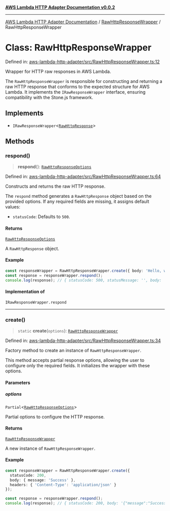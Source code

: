 [**AWS Lambda HTTP Adapter Documentation v0.0.2**](../../README.md)

***

[AWS Lambda HTTP Adapter Documentation](../../modules.md) / [RawHttpResponseWrapper](../README.md) / RawHttpResponseWrapper

# Class: RawHttpResponseWrapper

Defined in: [aws-lambda-http-adapter/src/RawHttpResponseWrapper.ts:12](https://github.com/stonemjs/aws-lambda-http-adapter/blob/c19fde3ee4450c0cd7d8d2aec48335308371d4de/src/RawHttpResponseWrapper.ts#L12)

Wrapper for HTTP raw responses in AWS Lambda.

The `RawHttpResponseWrapper` is responsible for constructing and returning
a raw HTTP response that conforms to the expected structure for AWS Lambda.
It implements the `IRawResponseWrapper` interface, ensuring compatibility
with the Stone.js framework.

## Implements

- `IRawResponseWrapper`\<[`RawHttpResponse`](../../declarations/type-aliases/RawHttpResponse.md)\>

## Methods

### respond()

> **respond**(): [`RawHttpResponseOptions`](../../declarations/interfaces/RawHttpResponseOptions.md)

Defined in: [aws-lambda-http-adapter/src/RawHttpResponseWrapper.ts:64](https://github.com/stonemjs/aws-lambda-http-adapter/blob/c19fde3ee4450c0cd7d8d2aec48335308371d4de/src/RawHttpResponseWrapper.ts#L64)

Constructs and returns the raw HTTP response.

The `respond` method generates a `RawHttpResponse` object based on the
provided options. If any required fields are missing, it assigns default values:
- `statusCode`: Defaults to `500`.

#### Returns

[`RawHttpResponseOptions`](../../declarations/interfaces/RawHttpResponseOptions.md)

A `RawHttpResponse` object.

#### Example

```typescript
const responseWrapper = RawHttpResponseWrapper.create({ body: 'Hello, world!', statusCode: 200 });
const response = responseWrapper.respond();
console.log(response); // { statusCode: 500, statusMessage: '', body: 'Hello, world!', headers: undefined }
```

#### Implementation of

`IRawResponseWrapper.respond`

***

### create()

> `static` **create**(`options`): [`RawHttpResponseWrapper`](RawHttpResponseWrapper.md)

Defined in: [aws-lambda-http-adapter/src/RawHttpResponseWrapper.ts:34](https://github.com/stonemjs/aws-lambda-http-adapter/blob/c19fde3ee4450c0cd7d8d2aec48335308371d4de/src/RawHttpResponseWrapper.ts#L34)

Factory method to create an instance of `RawHttpResponseWrapper`.

This method accepts partial response options, allowing the user to configure
only the required fields. It initializes the wrapper with these options.

#### Parameters

##### options

`Partial`\<[`RawHttpResponseOptions`](../../declarations/interfaces/RawHttpResponseOptions.md)\>

Partial options to configure the HTTP response.

#### Returns

[`RawHttpResponseWrapper`](RawHttpResponseWrapper.md)

A new instance of `RawHttpResponseWrapper`.

#### Example

```typescript
const responseWrapper = RawHttpResponseWrapper.create({
  statusCode: 200,
  body: { message: 'Success' },
  headers: { 'Content-Type': 'application/json' }
});

const response = responseWrapper.respond();
console.log(response); // { statusCode: 200, body: '{"message":"Success"}', headers: { 'Content-Type': 'application/json' } }
```
